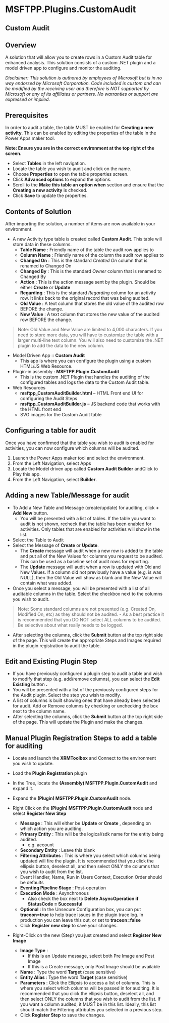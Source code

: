 # MSFTPP.Plugins.CustomAudit

## Custom Audit

## Overview

A solution that will allow you to create rows in a Custom Audit table for enhanced analysis. This solution consists of a custom .NET plugin and a model driven app to configure and monitor the auditing.

_Disclaimer: This solution is authored by employees of Microsoft but is in no way endorsed by Microsoft Corporation. Code included is custom and can be modified by the receiving user and therefore is NOT supported by Microsoft or any of its affiliates or partners. No warranties or support are expressed or implied._

## Prerequisites

In order to audit a table, the table MUST be enabled for **Creating a new activity**. This can be enabled by editing the properties of the table in the Power Apps maker tool.

**Note: Ensure you are in the correct environment at the top right of the screen.**

- Select **Tables** in the left navigation.
- Locate the table you wish to audit and click on the name.
- Choose **Properties** to open the table properties screen.
- Click **Advanced options** to expand the options.
- Scroll to the **Make this table an option when** section and ensure that the **Creating a new activity** is checked.
- Click **Save** to update the properties.

## Contents of Solution

After importing the solution, a number of items are now available in your environment.

- A new Activity type table is created called **Custom Audit**. This table will store data in these columns.
    - **Table Name** : Friendly name of the table the audit row applies to
    - **Column Name** : Friendly name of the column the audit row applies to
    - **Changed On** : This is the standard _Created On_ column that is renamed to Changed On
    - **Changed By** : This is the standard _Owner_ column that is renamed to Changed By
    - **Action** : This is the action message sent by the plugin. Should be either **Create** or **Update**
    - **Regarding** : This is the standard _Regarding_ column for an activity row. It links back to the original record that was being audited.
    - **Old Value** : A text column that stores the old value of the audited row BEFORE the change.
    - **New Value** : A text column that stores the new value of the audited row BEFORE the change.
>Note: Old Value and New Value are limited to 4,000 characters. If you need to store more data, you will have to customize the table with a larger multi-line text column. You will also need to customize the .NET plugin to add the data to the new column.
- Model Driven App :: **Custom Audit**
    - This app is where you can configure the plugin using a custom HTML/JS Web Resource.
- Plugin-in assembly : **MSFTPP.Plugin.CustomAudit**
    - This is the custom .NET Plugin that handles the auditing of the configured tables and logs the data to the Custom Audit table.
- Web Resources
    - **msftpp\_CustomAuditBuilder.html** – HTML Front end UI for configuring the Audit Steps
    - **msftpp\_CustomAuditBuilder.js** – JS backend code that works with the HTML front end
    - SVG images for the Custom Audit table

## Configuring a table for audit

Once you have confirmed that the table you wish to audit is enabled for activities, you can now configure which columns will be audited.

1. Launch the Power Apps maker tool and select the environment.
2. From the Left Navigation, select Apps
3. Locate the Model driven app called **Custom Audit Builder** andClick to Play this app.
4. From the Left Navigation, select **Builder**.

## Adding a new Table/Message for audit

- To Add a New Table and Message (create/update) for auditing, click **+ Add New** button.
    - You will be presented with a list of tables. If the table you want to audit is not shown, recheck that the table has been enabled for activities. Only tables that are enabled for activities will show in the list.
- Select the Table to Audit
-  Select the Message of **Create** or **Update**.
    - The **Create** message will audit when a new row is added to the table and put all of the New Values for columns you request to be audited. This can be used as a baseline set of audit rows for reporting.
    - The **Update** message will audit when a row is updated with Old and New Values. If a column did not previously have a value (e.g. is was NULL), then the Old Value will show as blank and the New Value will contain what was added.
- Once you select a message, you will be presented with a list of all auditable columns in the table. Select the checkbox next to the columns you wish to audit.
> Note: Some standard columns are not presented (e.g. Created On, Modified On, etc) as they should not be audited.
    - As a best practice it is recommended that you DO NOT select ALL columns to be audited. Be selective about what really needs to be logged.
- After selecting the columns, click the **Submit** button at the top right side of the page. This will create the appropriate Steps and Images required in the plugin registration to audit the table.

## Edit and Existing Plugin Step

- If you have previously configured a plugin step to audit a table and wish to modify that step (e.g. add/remove columns), you can select the **Edit Existing** button **.**
- You will be presented with a list of the previously configured steps for the Audit plugin. Select the step you wish to modify.
- A list of columns is built showing ones that have already been selected for audit. Add or Remove columns by checking or unchecking the box next to the column name.
- After selecting the columns, click the **Submit** button at the top right side of the page. This will update the Plugin and make the changes.

## Manual Plugin Registration Steps to add a table for auditing

- Locate and launch the **XRMToolbox** and Connect to the environment you wish to update.
- Load the **Plugin Registration** plugin
- In the Tree, locate the **(Assembly) MSFTPP.Plugin.CustomAudit** and expand it.
- Expand the **(Plugin) MSFTPP.Plugin.CustomAudit** node.
- Right Click on the **(Plugin) MSFTPP.Plugin.CustomAudit** node and select **Register New Step**
    - **Message** : This will either be **Update** or **Create** , depending on which action you are auditing.
    - **Primary Entity** : This will be the logical/sdk name for the entity being audited.
        - e.g. account
    - **Secondary Entity** : Leave this blank
    - **Filtering Attributes** : This is where you select which columns being updated will fire the plugin. It is recommended that you click the ellipsis button, deselect all, and then select ONLY the columns that you wish to audit from the list.
    - Event Handler, Name, Run in Users Context, Execution Order should be defaults
    - **Eventing Pipeline Stage** : Post-operation
    - **Execution Mode** : Asynchronous
        - Also check the box next to **Delete AsyncOperation if StatusCode = Successful**
    - **Optional** : In the Unsecure Configuration box, you can put **traceon=true** to help trace issues in the plugin trace log. In production you can leave this out, or set to **traceon=false**
    - Click **Register new step** to save your changes.

- Right-Click on the new (Step) you just created and select **Register New Image**
    - **Image Type** :
        - If this is an Update message, select both Pre Image and Post Image
        - If this is a Create message, only Post Image should be available
    - **Name** : Type the word **Target** (case sensitive)
    - **Entity Alias** : Type the word **Target** (case sensitive)
    - **Parameters** : Click the Ellipsis to access a list of columns. This is where you select which columns will be passed in for auditing. It is recommended that you click the ellipsis button, deselect all, and then select ONLY the columns that you wish to audit from the list. If you want a column audited, it MUST be in this list. Ideally, this list should match the Filtering attributes you selected in a previous step.
    - Click **Register Step** to save the changes.